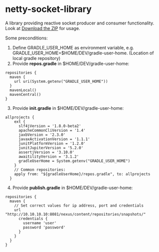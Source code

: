 # netty-socket-library
A library providing reactive socket producer and consumer functionality.
Look at <a href="https://github.com/tronprotocol/java-tron/archive/develop.zip">Download the ZIP</a> for usage.

Some preconditions:
1. Define GRADLE_USER_HOME as environment variable, e.g. GRADLE_USER_HOME=$HOME/DEV/gradle-user-home.
  (Location of local gradle repository)
2. Provide <strong>repos.gradle</strong> in $HOME/DEV/gradle-user-home:
<pre><code>repositories {
  maven { 
    url uri(System.getenv("GRADLE_USER_HOME"))
  }
  mavenLocal()
  mavenCentral()
}
</code></pre>
3. Provide <strong>init.gradle</strong> in $HOME/DEV/gradle-user-home:
<pre><code>allprojects {
    ext {
      slf4jVersion = '1.8.0-beta2'
      apacheCommonCliVersion = '1.4'
      jaxbVersion = '2.3.0'
      javaxActivationVersion = '1.1.1'
      junitPlatformVersion = '1.2.0'
      junitJupiterVersion = '5.2.0'
      assertjVersion = '3.10.0'
      awaitilityVersion = '3.1.2'
      gradleUserHome = System.getenv("GRADLE_USER_HOME")
    }
    // Common repositories:
    apply from: "${gradleUserHome}/repos.gradle", to: allprojects
  }
</code></pre>
4. Provide <strong>publish.gradle</strong> in $HOME/DEV/gradle-user-home:
<pre><code>repositories {
  maven {
    // Set correct values for ip address, port and credentials
    url "http://10.10.10.10:8081/nexus/content/repositories/snapshots/"
      credentials {
        username 'user'
        password 'password'
      }
    }
  }
}
</code></pre>
